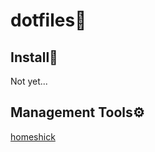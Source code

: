 # dotfiles📄



## Install🚀
Not yet...


## Management Tools⚙
[homeshick](https://github.com/andsens/homeshick)
